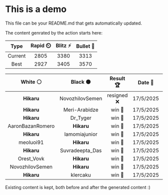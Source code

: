 # This is a demo

This file can be your README.md that gets automatically updated.

The content genrated by the action starts here:

<!--START_SECTION:chessStats-->
<!-- Automatically generated with https://github.com/Balastrong/chess-stats-action -->

| Type | Rapid ⏲️ | Blitz ⚡ | Bullet 🔫 |
|:---:|:---:|:---:|:---:|
| Current | 2805 | 3380 | 3313 |
| Best | 2927 | 3405 | 3570 |

| White ⚪ | Black ⚫ | Result 🏆 | Date 📅 | Position 🗺️ | Type 🕕 |
|:---:|:---:|:---:|:---:|:---:|:---:|
| **Hikaru** | NovozhilovSemen | resigned ❌ | 17/5/2025 | <a href="http://www.ee.unb.ca/cgi-bin/tervo/fen.pl?select=r1b1k2r/pp1n3p/4p1N1/3pP2Q/1b1nq3/3B4/PPK3PP/R1B3NR w kq - 4 16">Link</a> | Bullet |
| **Hikaru** | Meri-Arabidze | win 🥇 | 17/5/2025 | <a href="http://www.ee.unb.ca/cgi-bin/tervo/fen.pl?select=r5k1/pp5p/2qpQ1n1/5p2/4P3/2N5/PPP4P/2K2R2 b - - 0 26">Link</a> | Bullet |
| **Hikaru** | Dr_Tyger | win 🥇 | 17/5/2025 | <a href="http://www.ee.unb.ca/cgi-bin/tervo/fen.pl?select=8/k4R2/6p1/1pb5/2p3q1/2P3PP/1P4K1/8 b - - 0 41">Link</a> | Bullet |
| AaronBazanRomero | **Hikaru** | win 🥇 | 17/5/2025 | <a href="http://www.ee.unb.ca/cgi-bin/tervo/fen.pl?select=8/2k5/4P3/5K2/8/6p1/6r1/6q1 w - - 0 61">Link</a> | Bullet |
| **Hikaru** | lamomiajunior | win 🥇 | 17/5/2025 | <a href="http://www.ee.unb.ca/cgi-bin/tervo/fen.pl?select=1r3r2/3n1pk1/2p1p1p1/p4b1p/2P1P3/1PN5/P3B1PP/R2R2K1 b - - 0 20">Link</a> | Bullet |
| meoluoi91 | **Hikaru** | win 🥇 | 17/5/2025 | <a href="http://www.ee.unb.ca/cgi-bin/tervo/fen.pl?select=2k4r/prp1p1N1/3p1pp1/3Q4/2p1PBn1/2PP1qP1/PP6/R4KR1 w - - 6 26">Link</a> | Bullet |
| **Hikaru** | Suvradeepta_Das | win 🥇 | 17/5/2025 | <a href="http://www.ee.unb.ca/cgi-bin/tervo/fen.pl?select=3rk3/p3Q3/4p1P1/4PN2/2q1B3/2Pp4/3r4/5R1K b - - 8 41">Link</a> | Bullet |
| Orest_Vovk | **Hikaru** | win 🥇 | 17/5/2025 | <a href="http://www.ee.unb.ca/cgi-bin/tervo/fen.pl?select=6n1/1b3r1k/p3p2P/2bpP2P/8/3P4/Pp6/1K1R4 w - - 0 31">Link</a> | Bullet |
| NovozhilovSemen | **Hikaru** | win 🥇 | 17/5/2025 | <a href="http://www.ee.unb.ca/cgi-bin/tervo/fen.pl?select=r3k2r/pp3pbp/2n1p1p1/2qpP3/5BP1/2N4P/PPP1BPn1/R2QK2R w KQkq - 5 16">Link</a> | Bullet |
| **Hikaru** | klercaku | win 🥇 | 17/5/2025 | <a href="http://www.ee.unb.ca/cgi-bin/tervo/fen.pl?select=8/1R6/p1pPkb2/2P3p1/1P4P1/5K2/8/8 b - - 0 39">Link</a> | Bullet |

<!--END_SECTION:chessStats-->

Existing content is kept, both before and after the generated content :)

